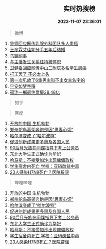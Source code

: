 <div align="center"><h2>实时热搜榜</h2><h4>2023-11-07 23:36:01</h4></div>

> 微博  

1. [导师回应网传乳腺外科团队多人患癌](https://s.weibo.com/weibo?q=%23%E5%AF%BC%E5%B8%88%E5%9B%9E%E5%BA%94%E7%BD%91%E4%BC%A0%E4%B9%B3%E8%85%BA%E5%A4%96%E7%A7%91%E5%9B%A2%E9%98%9F%E5%A4%9A%E4%BA%BA%E6%82%A3%E7%99%8C%23&t=31&band_rank=1&Refer=top)<br />
2. [王彦霖艾佳妮分手五年后结婚](https://s.weibo.com/weibo?q=%23%E7%8E%8B%E5%BD%A6%E9%9C%96%E8%89%BE%E4%BD%B3%E5%A6%AE%E5%88%86%E6%89%8B%E4%BA%94%E5%B9%B4%E5%90%8E%E7%BB%93%E5%A9%9A%23&t=31&band_rank=2&Refer=top)<br />
3. [乌镇网事](https://s.weibo.com/weibo?q=%23%E4%B9%8C%E9%95%87%E7%BD%91%E4%BA%8B%23&t=31&band_rank=3&Refer=top)<br />
4. [与主播发生关系住持被停职](https://s.weibo.com/weibo?q=%23%E4%B8%8E%E4%B8%BB%E6%92%AD%E5%8F%91%E7%94%9F%E5%85%B3%E7%B3%BB%E4%BD%8F%E6%8C%81%E8%A2%AB%E5%81%9C%E8%81%8C%23&t=31&band_rank=4&Refer=top)<br />
5. [卫健委回应网传中山二附院多名学生患癌](https://s.weibo.com/weibo?q=%23%E5%8D%AB%E5%81%A5%E5%A7%94%E5%9B%9E%E5%BA%94%E7%BD%91%E4%BC%A0%E4%B8%AD%E5%B1%B1%E4%BA%8C%E9%99%84%E9%99%A2%E5%A4%9A%E5%90%8D%E5%AD%A6%E7%94%9F%E6%82%A3%E7%99%8C%23&t=31&band_rank=5&Refer=top)<br />
6. [打工罢了 不必太上头](https://s.weibo.com/weibo?q=%E6%89%93%E5%B7%A5%E7%BD%A2%E4%BA%86%20%E4%B8%8D%E5%BF%85%E5%A4%AA%E4%B8%8A%E5%A4%B4&t=31&band_rank=6&Refer=top)<br />
7. [第一次见放了6集男主叫不出女主名字的](https://s.weibo.com/weibo?q=%23%E7%AC%AC%E4%B8%80%E6%AC%A1%E8%A7%81%E6%94%BE%E4%BA%866%E9%9B%86%E7%94%B7%E4%B8%BB%E5%8F%AB%E4%B8%8D%E5%87%BA%E5%A5%B3%E4%B8%BB%E5%90%8D%E5%AD%97%E7%9A%84%23&t=31&band_rank=7&Refer=top)<br />
8. [宁安如梦空降](https://s.weibo.com/weibo?q=%23%E5%AE%81%E5%AE%89%E5%A6%82%E6%A2%A6%E7%A9%BA%E9%99%8D%23&t=31&band_rank=8&Refer=top)<br />
9. [孤注一掷最终票房38.48亿](https://s.weibo.com/weibo?q=%23%E5%AD%A4%E6%B3%A8%E4%B8%80%E6%8E%B7%E6%9C%80%E7%BB%88%E7%A5%A8%E6%88%BF38.48%E4%BA%BF%23&t=31&band_rank=9&Refer=top)<br />

> 知乎  


> 百度  

1. [开放的中国 生机勃勃](https://www.baidu.com/s?wd=%E5%BC%80%E6%94%BE%E7%9A%84%E4%B8%AD%E5%9B%BD+%E7%94%9F%E6%9C%BA%E5%8B%83%E5%8B%83&sa=fyb_news&rsv_dl=fyb_news)<br />
2. [郑州鸵鸟高架奔跑是因“思妻心切”](https://www.baidu.com/s?wd=%E9%83%91%E5%B7%9E%E9%B8%B5%E9%B8%9F%E9%AB%98%E6%9E%B6%E5%A5%94%E8%B7%91%E6%98%AF%E5%9B%A0%E2%80%9C%E6%80%9D%E5%A6%BB%E5%BF%83%E5%88%87%E2%80%9D&sa=fyb_news&rsv_dl=fyb_news)<br />
3. [哈尔滨变成了“哈尔波特”](https://www.baidu.com/s?wd=%E5%93%88%E5%B0%94%E6%BB%A8%E5%8F%98%E6%88%90%E4%BA%86%E2%80%9C%E5%93%88%E5%B0%94%E6%B3%A2%E7%89%B9%E2%80%9D&sa=fyb_news&rsv_dl=fyb_news)<br />
4. [促进创新成果更多惠及各国人民](https://www.baidu.com/s?wd=%E4%BF%83%E8%BF%9B%E5%88%9B%E6%96%B0%E6%88%90%E6%9E%9C%E6%9B%B4%E5%A4%9A%E6%83%A0%E5%8F%8A%E5%90%84%E5%9B%BD%E4%BA%BA%E6%B0%91&sa=fyb_news&rsv_dl=fyb_news)<br />
5. [90后月光族在间谍指导下考上公务员](https://www.baidu.com/s?wd=90%E5%90%8E%E6%9C%88%E5%85%89%E6%97%8F%E5%9C%A8%E9%97%B4%E8%B0%8D%E6%8C%87%E5%AF%BC%E4%B8%8B%E8%80%83%E4%B8%8A%E5%85%AC%E5%8A%A1%E5%91%98&sa=fyb_news&rsv_dl=fyb_news)<br />
6. [东北大学生正式确诊为华妃](https://www.baidu.com/s?wd=%E4%B8%9C%E5%8C%97%E5%A4%A7%E5%AD%A6%E7%94%9F%E6%AD%A3%E5%BC%8F%E7%A1%AE%E8%AF%8A%E4%B8%BA%E5%8D%8E%E5%A6%83&sa=fyb_news&rsv_dl=fyb_news)<br />
7. [哈马斯：不接受加沙出现傀儡政权](https://www.baidu.com/s?wd=%E5%93%88%E9%A9%AC%E6%96%AF%EF%BC%9A%E4%B8%8D%E6%8E%A5%E5%8F%97%E5%8A%A0%E6%B2%99%E5%87%BA%E7%8E%B0%E5%82%80%E5%84%A1%E6%94%BF%E6%9D%83&sa=fyb_news&rsv_dl=fyb_news)<br />
8. [学生宿舍内死亡 学校：亚硝酸盐中毒](https://www.baidu.com/s?wd=%E5%AD%A6%E7%94%9F%E5%AE%BF%E8%88%8D%E5%86%85%E6%AD%BB%E4%BA%A1+%E5%AD%A6%E6%A0%A1%EF%BC%9A%E4%BA%9A%E7%A1%9D%E9%85%B8%E7%9B%90%E4%B8%AD%E6%AF%92&sa=fyb_news&rsv_dl=fyb_news)<br />
9. [23人感染H7N9死亡？医院辟谣](https://www.baidu.com/s?wd=23%E4%BA%BA%E6%84%9F%E6%9F%93H7N9%E6%AD%BB%E4%BA%A1%EF%BC%9F%E5%8C%BB%E9%99%A2%E8%BE%9F%E8%B0%A3&sa=fyb_news&rsv_dl=fyb_news)<br />

> 哔哩哔哩  

1. [开放的中国 生机勃勃](https://www.baidu.com/s?wd=%E5%BC%80%E6%94%BE%E7%9A%84%E4%B8%AD%E5%9B%BD+%E7%94%9F%E6%9C%BA%E5%8B%83%E5%8B%83&sa=fyb_news&rsv_dl=fyb_news)<br />
2. [郑州鸵鸟高架奔跑是因“思妻心切”](https://www.baidu.com/s?wd=%E9%83%91%E5%B7%9E%E9%B8%B5%E9%B8%9F%E9%AB%98%E6%9E%B6%E5%A5%94%E8%B7%91%E6%98%AF%E5%9B%A0%E2%80%9C%E6%80%9D%E5%A6%BB%E5%BF%83%E5%88%87%E2%80%9D&sa=fyb_news&rsv_dl=fyb_news)<br />
3. [哈尔滨变成了“哈尔波特”](https://www.baidu.com/s?wd=%E5%93%88%E5%B0%94%E6%BB%A8%E5%8F%98%E6%88%90%E4%BA%86%E2%80%9C%E5%93%88%E5%B0%94%E6%B3%A2%E7%89%B9%E2%80%9D&sa=fyb_news&rsv_dl=fyb_news)<br />
4. [促进创新成果更多惠及各国人民](https://www.baidu.com/s?wd=%E4%BF%83%E8%BF%9B%E5%88%9B%E6%96%B0%E6%88%90%E6%9E%9C%E6%9B%B4%E5%A4%9A%E6%83%A0%E5%8F%8A%E5%90%84%E5%9B%BD%E4%BA%BA%E6%B0%91&sa=fyb_news&rsv_dl=fyb_news)<br />
5. [90后月光族在间谍指导下考上公务员](https://www.baidu.com/s?wd=90%E5%90%8E%E6%9C%88%E5%85%89%E6%97%8F%E5%9C%A8%E9%97%B4%E8%B0%8D%E6%8C%87%E5%AF%BC%E4%B8%8B%E8%80%83%E4%B8%8A%E5%85%AC%E5%8A%A1%E5%91%98&sa=fyb_news&rsv_dl=fyb_news)<br />
6. [东北大学生正式确诊为华妃](https://www.baidu.com/s?wd=%E4%B8%9C%E5%8C%97%E5%A4%A7%E5%AD%A6%E7%94%9F%E6%AD%A3%E5%BC%8F%E7%A1%AE%E8%AF%8A%E4%B8%BA%E5%8D%8E%E5%A6%83&sa=fyb_news&rsv_dl=fyb_news)<br />
7. [哈马斯：不接受加沙出现傀儡政权](https://www.baidu.com/s?wd=%E5%93%88%E9%A9%AC%E6%96%AF%EF%BC%9A%E4%B8%8D%E6%8E%A5%E5%8F%97%E5%8A%A0%E6%B2%99%E5%87%BA%E7%8E%B0%E5%82%80%E5%84%A1%E6%94%BF%E6%9D%83&sa=fyb_news&rsv_dl=fyb_news)<br />
8. [学生宿舍内死亡 学校：亚硝酸盐中毒](https://www.baidu.com/s?wd=%E5%AD%A6%E7%94%9F%E5%AE%BF%E8%88%8D%E5%86%85%E6%AD%BB%E4%BA%A1+%E5%AD%A6%E6%A0%A1%EF%BC%9A%E4%BA%9A%E7%A1%9D%E9%85%B8%E7%9B%90%E4%B8%AD%E6%AF%92&sa=fyb_news&rsv_dl=fyb_news)<br />
9. [23人感染H7N9死亡？医院辟谣](https://www.baidu.com/s?wd=23%E4%BA%BA%E6%84%9F%E6%9F%93H7N9%E6%AD%BB%E4%BA%A1%EF%BC%9F%E5%8C%BB%E9%99%A2%E8%BE%9F%E8%B0%A3&sa=fyb_news&rsv_dl=fyb_news)<br />
